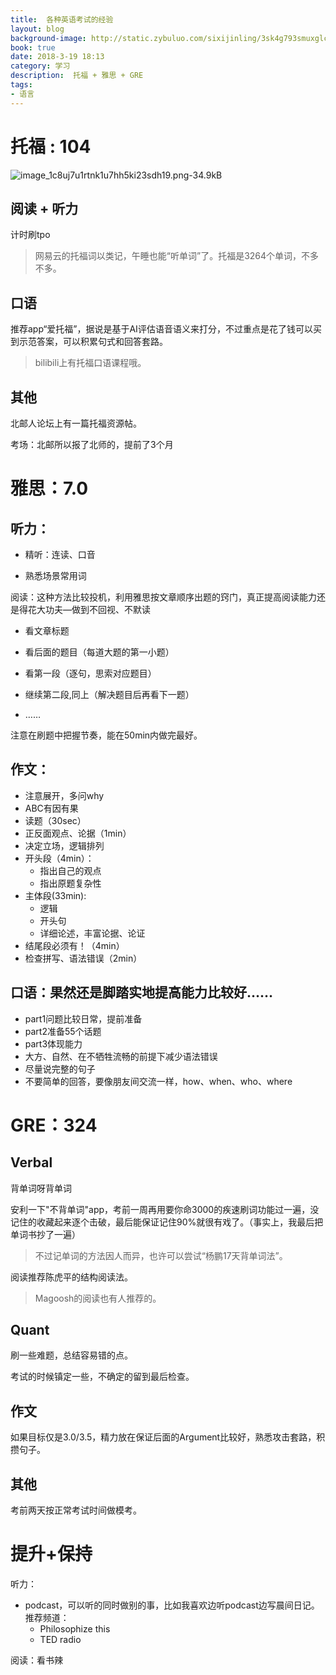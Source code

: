 ```yaml
---
title:  各种英语考试的经验
layout: blog
background-image: http://static.zybuluo.com/sixijinling/3sk4g793smuxglcbjhv71u3e/image_1c8uj7u1rtnk1u7hh5ki23sdh19.png
book: true
date: 2018-3-19 18:13
category: 学习
description:  托福 + 雅思 + GRE
tags:
- 语言
---
```



# 托福 : 104

![image_1c8uj7u1rtnk1u7hh5ki23sdh19.png-34.9kB][1]

## 阅读 + 听力

计时刷tpo

> 网易云的托福词以类记，午睡也能“听单词”了。托福是3264个单词，不多不多。

## 口语

推荐app“爱托福”，据说是基于AI评估语音语义来打分，不过重点是花了钱可以买到示范答案，可以积累句式和回答套路。

> bilibili上有托福口语课程哦。

## 其他

北邮人论坛上有一篇托福资源帖。

考场：北邮所以报了北师的，提前了3个月

# 雅思：7.0

## 听力：

- 精听：连读、口音

- 熟悉场景常用词

阅读：这种方法比较投机，利用雅思按文章顺序出题的窍门，真正提高阅读能力还是得花大功夫—做到不回视、不默读

- 看文章标题

- 看后面的题目（每道大题的第一小题）

- 看第一段（逐句，思索对应题目）

- 继续第二段,同上（解决题目后再看下一题）
- ……

注意在刷题中把握节奏，能在50min内做完最好。

## 作文：

- 注意展开，多问why
- ABC有因有果
- 读题（30sec）
- 正反面观点、论据（1min）
- 决定立场，逻辑排列
- 开头段（4min）：
    - 指出自己的观点
    - 指出原题复杂性
- 主体段(33min):
    - 逻辑
    - 开头句
    - 详细论述，丰富论据、论证
- 结尾段必须有！（4min）
- 检查拼写、语法错误（2min）

## 口语：果然还是脚踏实地提高能力比较好……

- part1问题比较日常，提前准备
- part2准备55个话题
- part3体现能力
- 大方、自然、在不牺牲流畅的前提下减少语法错误
- 尽量说完整的句子
- 不要简单的回答，要像朋友间交流一样，how、when、who、where

# GRE：324

## Verbal

背单词呀背单词

安利一下"不背单词"app，考前一周再用要你命3000的疾速刷词功能过一遍，没记住的收藏起来逐个击破，最后能保证记住90%就很有戏了。（事实上，我最后把单词书抄了一遍）

> 不过记单词的方法因人而异，也许可以尝试“杨鹏17天背单词法”。

阅读推荐陈虎平的结构阅读法。

> Magoosh的阅读也有人推荐的。

## Quant

刷一些难题，总结容易错的点。

考试的时候镇定一些，不确定的留到最后检查。

## 作文

如果目标仅是3.0/3.5，精力放在保证后面的Argument比较好，熟悉攻击套路，积攒句子。

## 其他

考前两天按正常考试时间做模考。

# 提升+保持

听力：

- podcast，可以听的同时做别的事，比如我喜欢边听podcast边写晨间日记。推荐频道：
    - Philosophize this
    - TED radio

阅读：看书辣


  [1]: http://static.zybuluo.com/sixijinling/3sk4g793smuxglcbjhv71u3e/image_1c8uj7u1rtnk1u7hh5ki23sdh19.png